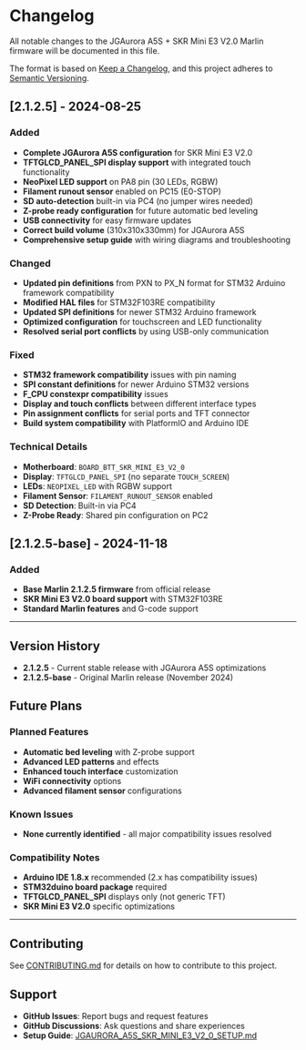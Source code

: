 # Changelog

All notable changes to the JGAurora A5S + SKR Mini E3 V2.0 Marlin firmware will be documented in this file.

The format is based on [Keep a Changelog](https://keepachangelog.com/en/1.0.0/),
and this project adheres to [Semantic Versioning](https://semver.org/spec/v2.0.0.html).

## [2.1.2.5] - 2024-08-25

### Added
- **Complete JGAurora A5S configuration** for SKR Mini E3 V2.0
- **TFTGLCD_PANEL_SPI display support** with integrated touch functionality
- **NeoPixel LED support** on PA8 pin (30 LEDs, RGBW)
- **Filament runout sensor** enabled on PC15 (E0-STOP)
- **SD auto-detection** built-in via PC4 (no jumper wires needed)
- **Z-probe ready configuration** for future automatic bed leveling
- **USB connectivity** for easy firmware updates
- **Correct build volume** (310x310x330mm) for JGAurora A5S
- **Comprehensive setup guide** with wiring diagrams and troubleshooting

### Changed
- **Updated pin definitions** from PXN to PX_N format for STM32 Arduino framework compatibility
- **Modified HAL files** for STM32F103RE compatibility
- **Updated SPI definitions** for newer STM32 Arduino framework
- **Optimized configuration** for touchscreen and LED functionality
- **Resolved serial port conflicts** by using USB-only communication

### Fixed
- **STM32 framework compatibility** issues with pin naming
- **SPI constant definitions** for newer Arduino STM32 versions
- **F_CPU constexpr compatibility** issues
- **Display and touch conflicts** between different interface types
- **Pin assignment conflicts** for serial ports and TFT connector
- **Build system compatibility** with PlatformIO and Arduino IDE

### Technical Details
- **Motherboard**: `BOARD_BTT_SKR_MINI_E3_V2_0`
- **Display**: `TFTGLCD_PANEL_SPI` (no separate `TOUCH_SCREEN`)
- **LEDs**: `NEOPIXEL_LED` with RGBW support
- **Filament Sensor**: `FILAMENT_RUNOUT_SENSOR` enabled
- **SD Detection**: Built-in via PC4
- **Z-Probe Ready**: Shared pin configuration on PC2

## [2.1.2.5-base] - 2024-11-18

### Added
- **Base Marlin 2.1.2.5 firmware** from official release
- **SKR Mini E3 V2.0 board support** with STM32F103RE
- **Standard Marlin features** and G-code support

---

## Version History

- **2.1.2.5** - Current stable release with JGAurora A5S optimizations
- **2.1.2.5-base** - Original Marlin release (November 2024)

## Future Plans

### Planned Features
- **Automatic bed leveling** with Z-probe support
- **Advanced LED patterns** and effects
- **Enhanced touch interface** customization
- **WiFi connectivity** options
- **Advanced filament sensor** configurations

### Known Issues
- **None currently identified** - all major compatibility issues resolved

### Compatibility Notes
- **Arduino IDE 1.8.x** recommended (2.x has compatibility issues)
- **STM32duino board package** required
- **TFTGLCD_PANEL_SPI** displays only (not generic TFT)
- **SKR Mini E3 V2.0** specific optimizations

---

## Contributing

See [CONTRIBUTING.md](CONTRIBUTING.md) for details on how to contribute to this project.

## Support

- **GitHub Issues**: Report bugs and request features
- **GitHub Discussions**: Ask questions and share experiences
- **Setup Guide**: [JGAURORA_A5S_SKR_MINI_E3_V2_0_SETUP.md](JGAURORA_A5S_SKR_MINI_E3_V2_0_SETUP.md)
